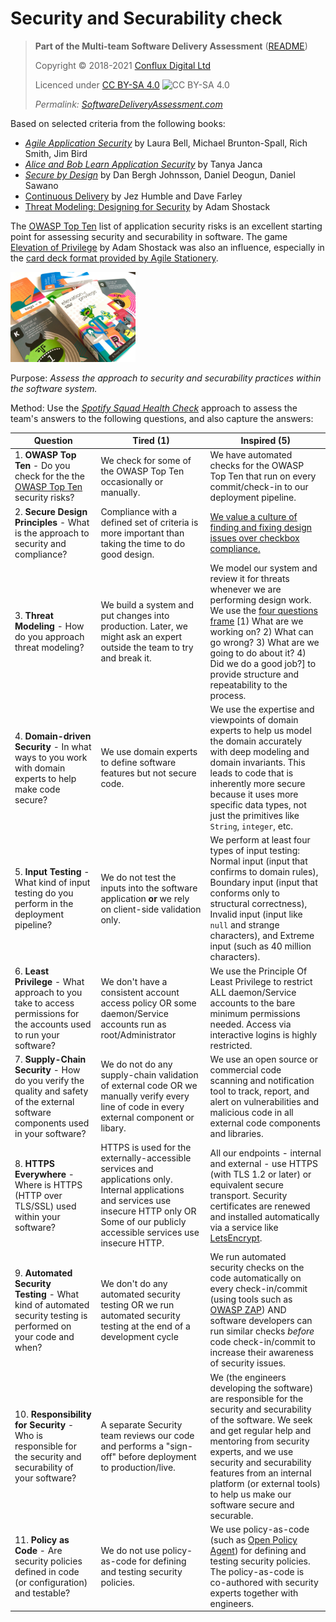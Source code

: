# Security and Securability check

> **Part of the Multi-team Software Delivery Assessment** ([README](README.md))
> 
> Copyright © 2018-2021 [Conflux Digital Ltd](https://confluxdigital.net/)
> 
> Licenced under [CC BY-SA 4.0](https://creativecommons.org/licenses/by-sa/4.0/) ![CC BY-SA 4.0](https://licensebuttons.net/l/by-sa/3.0/88x31.png)
>
> _Permalink: [SoftwareDeliveryAssessment.com](http://SoftwareDeliveryAssessment.com/)_ 

Based on selected criteria from the following books:

* [_Agile Application Security_](https://www.oreilly.com/library/view/agile-application-security/9781491938836/) by Laura Bell, Michael Brunton-Spall, Rich Smith, Jim Bird
* [_Alice and Bob Learn Application Security_](https://www.wiley.com/en-gb/Alice+and+Bob+Learn+Application+Security-p-9781119687405) by Tanya Janca
* [_Secure by Design_](https://www.manning.com/books/secure-by-design) by Dan Bergh Johnsson, Daniel Deogun, Daniel Sawano
* [Continuous Delivery](http://continuousdelivery.com/) by Jez Humble and Dave Farley
* [Threat Modeling: Designing for Security](https://shostack.org/books/threat-modeling-book) by Adam Shostack

The [OWASP Top Ten](https://owasp.org/www-project-top-ten/) list of application security risks is an excellent starting point for assessing security and securability in software. The game [Elevation of Privilege](https://www.microsoft.com/security/blog/2010/03/02/announcing-elevation-of-privilege-the-threat-modeling-game/) by Adam Shostack was also an influence, especially in the [card deck format provided by Agile Stationery](https://agilestationery.com/collections/cybersecurity-games/products/elevation-of-privilege-game).

<a href="https://agilestationery.com/collections/cybersecurity-games/products/elevation-of-privilege-game" title="Elevation of Privilege game card deck from Agile Stationery"><img src="images/EOP_deck_2000x.jpg" alt="Photo of Elevation of Privilege game card deck from Agile Stationery" width="200px" /></a>

Purpose: *Assess the approach to security and securability practices within the software system.* 

Method: Use the [*Spotify Squad Health Check*](https://labs.spotify.com/2014/09/16/squad-health-check-model/) approach to assess the team's answers to the following questions, and also capture the answers:

| **Question**                                                                                                                                                                           | **Tired (1)**                                                                    | **Inspired (5)**                                                                                                                                                                                                                     |
| -------------------------------------------------------------------------------------------------------------------------------------------------------------------------------------- | -------------------------------------------------------------------------------- | ------------------------------------------------------------------------------------------------------------------------------------------------------------------------------------------------------------------------------------ |
| 1\. **OWASP Top Ten** - Do you check for the the [OWASP Top Ten](https://owasp.org/www-project-top-ten/) security risks?                                                                                   | We check for some of the OWASP Top Ten occasionally or manually.                                         | We have automated checks for the OWASP Top Ten that run on every commit/check-in to our deployment pipeline.                                                                                                                                                                                  |
| 2\. **Secure Design Principles** - What is the approach to security and compliance?                                                                | Compliance with a defined set of criteria is more important than taking the time to do good design.                            | [We value a culture of finding and fixing design issues over checkbox compliance.](https://www.threatmodelingmanifesto.org/#values)                                                                                                                                                 |
| 3\. **Threat Modeling** - How do you approach threat modeling?                                                                    | We build a system and put changes into production. Later,  we might ask an expert outside the team to try and break it.                           | We model our system and review it for threats whenever we are performing design work. We use the [four questions frame](https://github.com/adamshostack/4QuestionFrame) [1) What are we working on? 2) What can go wrong? 3) What are we going to do about it? 4) Did we do a good job?] to provide structure and repeatability to the process.                                                                                                                                                 |
| 4\. **Domain-driven Security** - In what ways to you work with domain experts to help make code secure?                                                    | We use domain experts to define software features but not secure code.                                       | We use the expertise and viewpoints of domain experts to help us model the domain accurately with deep modeling and domain invariants. This leads to code that is inherently more secure because it uses more specific data types, not just the primitives like `String`, `integer`, etc.                                                                                                                                                                                          |
| 5\. **Input Testing** - What kind of input testing do you perform in the deployment pipeline?                                                          | We do not test the inputs into the software application **or** we rely on client-side validation only.                   | We perform at least four types of input testing: Normal input (input that confirms to domain rules), Boundary input (input that conforms only to structural correctness), Invalid input (input like `null` and strange characters), and Extreme input (such as 40 million characters).                                                                                                                                                                 |
| 6\. **Least Privilege** - What approach to you take to access permissions for the accounts used to run your software?                                                       | We don't have a consistent account access policy OR some daemon/Service accounts run as root/Administrator                                | We use the Principle Of Least Privilege to restrict ALL daemon/Service accounts to the bare minimum permissions needed. Access via interactive logins is highly restricted.                                                                                                                               |
| 7\. **Supply-Chain Security** - How do you verify the quality and safety of the external software components used in your software?                                                    | We do not do any supply-chain validation of external code OR we manually verify every line of code in every external component or libary.                                     | We use an open source or commercial code scanning and notification tool to track, report, and alert on vulnerabilities and malicious code in all external code components and libraries.                                                                               |
| 8\. **HTTPS Everywhere** - Where is HTTPS (HTTP over TLS/SSL) used within your software?                                                                                       | HTTPS is used for the externally-accessible services and applications only. Internal applications and services use insecure HTTP only OR Some of our publicly accessible services use insecure HTTP.                                 | All our endpoints - internal and external - use HTTPS (with TLS 1.2 or later) or equivalent secure transport. Security certificates are renewed and installed automatically via a service like [LetsEncrypt](https://letsencrypt.org/).                                                                                                                                                     |
| 9\. **Automated Security Testing** - What kind of automated security testing is performed on your code and when?                                    | We don't do any automated security testing OR we run automated security testing at the end of a development cycle                     | We run automated security checks on the code automatically on every check-in/commit (using tools such as [OWASP ZAP](https://www.zaproxy.org/)) AND software developers can run similar checks _before_ code check-in/commit to increase their awareness of security issues.| 
| 10\. **Responsibility for Security** - Who is responsible for the security and securability of your software?                                    | A separate Security team reviews our code and performs a "sign-off" before deployment to production/live.                     | We (the engineers developing the software) are responsible for the security and securability of the software. We seek and get regular help and mentoring from security experts, and we use security and securability features from an internal platform (or external tools) to help us make our software secure and securable. | 
| 11\. **Policy as Code** - Are security policies defined in code (or configuration) and testable?                                    | We do not use policy-as-code for defining and testing security policies.                     | We use policy-as-code (such as [Open Policy Agent](https://www.openpolicyagent.org/)) for defining and testing security policies. The policy-as-code is co-authored with security experts together with engineers. | 


